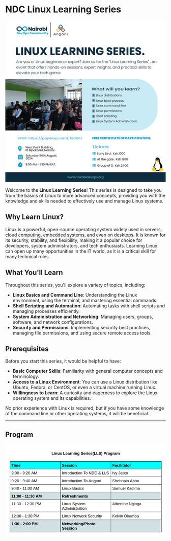# NDC Linux Learning Series

![Event Image](./images/angani2.jpeg)

Welcome to the **Linux Learning Series**! This series is designed to take you from the basics of Linux to more advanced concepts, providing you with the knowledge and skills needed to effectively use and manage Linux systems. 

## Why Learn Linux?

Linux is a powerful, open-source operating system widely used in servers, cloud computing, embedded systems, and even on desktops. It is known for its security, stability, and flexibility, making it a popular choice for developers, system administrators, and tech enthusiasts. Learning Linux can open up many opportunities in the IT world, as it is a critical skill for many technical roles.

## What You'll Learn

Throughout this series, you'll explore a variety of topics, including:

- **Linux Basics and Command Line**: Understanding the Linux environment, using the terminal, and mastering essential commands.
- **Shell Scripting and Automation**: Automating tasks with shell scripts and managing processes efficiently.
- **System Administration and Networking**: Managing users, groups, software, and network configurations.
- **Security and Permissions**: Implementing security best practices, managing file permissions, and using secure remote access tools.



## Prerequisites

Before you start this series, it would be helpful to have:

- **Basic Computer Skills**: Familiarity with general computer concepts and terminology.
- **Access to a Linux Environment**: You can use a Linux distribution like Ubuntu, Fedora, or CentOS, or even a virtual machine running Linux.
- **Willingness to Learn**: A curiosity and eagerness to explore the Linux operating system and its capabilities.

No prior experience with Linux is required, but if you have some knowledge of the command line or other operating systems, it will be beneficial.

---

## Program

![Program](./images/lls%20program.png)

